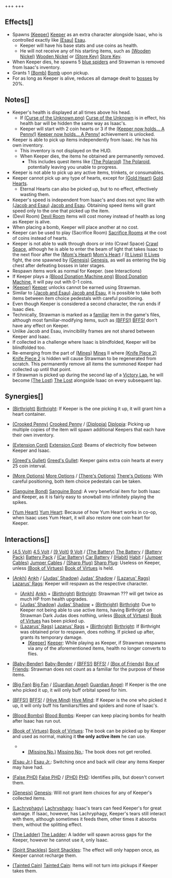 +++
+++

Effects[]
---------


* Spawns  [(Keeper)](/wiki/Keeper "Keeper") [Keeper](/wiki/Keeper "Keeper") as an extra character alongside Isaac, who is controlled exactly like  [(Esau)](/wiki/Esau "Esau") [Esau](/wiki/Esau "Esau").
	+ Keeper will have his base stats and use coins as health.
	+ He will not receive any of his starting items, such as [(Wooden Nickel)](/wiki/Wooden_Nickel "Wooden Nickel") [Wooden Nickel](/wiki/Wooden_Nickel "Wooden Nickel") or [(Store Key)](/wiki/Store_Key "Store Key") [Store Key](/wiki/Store_Key "Store Key").
* When Keeper dies, he spawns 5 [blue spiders](/wiki/Blue_spider "Blue spider") and Strawman is removed from Isaac's inventory.
* Grants 1 [(Bomb)](/wiki/Bomb "Bomb") [Bomb](/wiki/Bomb "Bomb") upon pickup.
* For as long as Keeper is alive, reduces all damage dealt to [bosses](/wiki/Bosses "Bosses") by 20%.


Notes[]
-------


* Keeper's health is displayed at all times above his head.
	+ If [(Curse of the Unknown.png)](https://static.wikia.nocookie.net/bindingofisaacre_gamepedia/images/5/55/Curse_of_the_Unknown.png/revision/latest?cb=20211023085127) [Curse of the Unknown](/wiki/Curses "Curses") is in effect, his health bar will be hidden the same way as Isaac's.
	+ Keeper will start with 2 coin hearts or 3 if the [(Keeper now holds... A Penny!)](/wiki/Keeper "Keeper now holds... A Penny!") [Keeper now holds... A Penny!](/wiki/Keeper "Keeper") achievement is unlocked.
* Keeper is able to pick up items independently from Isaac. He has his own inventory.
	+ This inventory is not displayed on the HUD.
	+ When Keeper dies, the items he obtained are permanently removed.
		- This includes quest items like [(The Polaroid)](/wiki/The_Polaroid "The Polaroid") [The Polaroid](/wiki/The_Polaroid "The Polaroid"), potentially leaving you unable to progress.
* Keeper is not able to pick up any active items, trinkets, or consumables.
* Keeper cannot pick up any type of hearts, except for [(Gold Heart)](/wiki/Gold_Heart "Gold Heart") [Gold Hearts](/wiki/Gold_Heart "Gold Heart").
	+ Eternal Hearts can also be picked up, but to no effect, effectively wasting them.
* Keeper's speed is independent from Isaac's and does not sync like with  [(Jacob and Esau)](/wiki/Jacob_and_Esau "Jacob and Esau") [Jacob and Esau](/wiki/Jacob_and_Esau "Jacob and Esau"). Obtaining speed items will grant speed only to the one that picked up the item.
* (Devil Room) [Devil Room](/wiki/Devil_Room "Devil Room") items will cost money instead of health as long as Keeper is alive.
* When placing a bomb, Keeper will place another at no cost.
* Keeper can be used to play (Sacrifice Room) [Sacrifice Rooms](/wiki/Sacrifice_Room "Sacrifice Room") at the cost of coins instead of hearts.
* Keeper is not able to walk through doors or into (Crawl Space) [Crawl Space](/wiki/Crawl_Space "Crawl Space"), although he is able to enter the beam of light that takes Isaac to the next floor after the [(Mom's Heart)](/wiki/Mom%27s_Heart "Mom's Heart") [Mom's Heart](/wiki/Mom%27s_Heart "Mom's Heart") / [(It Lives)](/wiki/It_Lives "It Lives") [It Lives](/wiki/It_Lives "It Lives") fight, the one spawned by [(Genesis)](/wiki/Genesis "Genesis") [Genesis](/wiki/Genesis "Genesis"), as well as entering the big chest after defeating bosses in later stages.
* Respawn items work as normal for Keeper. (see Interactions)
* If Keeper plays a [(Blood Donation Machine.png)](https://static.wikia.nocookie.net/bindingofisaacre_gamepedia/images/6/6e/Blood_Donation_Machine.png/revision/latest?cb=20210821075842) [Blood Donation Machine](/wiki/Machines#Blood_Donation_Machine "Machines"), it will pay out with 0-1 coins.
* [(Keeper)](/wiki/Keeper "Keeper") [Keeper](/wiki/Keeper "Keeper") unlocks cannot be earned using Strawman.
* Similar to  [(Jacob and Esau)](/wiki/Jacob_and_Esau "Jacob and Esau") [Jacob and Esau](/wiki/Jacob_and_Esau "Jacob and Esau"), it is possible to take both items between item choice pedestals with careful positioning.
* Even though Keeper is considered a second character, the run ends if Isaac dies.
* Technically, Strawman is marked as a [familiar](/wiki/Familiar "Familiar") item in the game's files, although most familiar-modifying items, such as [(BFFS!)](/wiki/BFFS! "BFFS!") [BFFS!](/wiki/BFFS! "BFFS!") don't have any effect on Keeper.
* Unlike Jacob and Esau, invincibility frames are not shared between Keeper and Isaac.
* If collected in a challenge where Isaac is blindfolded, Keeper will be blindfolded too.
* Re-emerging from the part of [(Mines)](/wiki/Mines "Mines") [Mines](/wiki/Mines "Mines") II where [(Knife Piece 2)](/wiki/Knife_Piece_2 "Knife Piece 2") [Knife Piece 2](/wiki/Knife_Piece_2 "Knife Piece 2") is hidden will cause Strawman to be regenerated from scratch. This permanently remove all items the summoned Keeper had collected up until that point.
* If Strawman is picked up during the second lap of a [Victory Lap](/wiki/Victory_Lap "Victory Lap"), he will become  [(The Lost)](/wiki/The_Lost "The Lost") [The Lost](/wiki/The_Lost "The Lost") alongside Isaac on every subsequent lap.


Synergies[]
-----------


* [(Birthright)](/wiki/Birthright "Birthright") [Birthright](/wiki/Birthright "Birthright"): If Keeper is the one picking it up, it will grant him a heart container.


* [(Crooked Penny)](/wiki/Crooked_Penny "Crooked Penny") [Crooked Penny](/wiki/Crooked_Penny "Crooked Penny") / [(Diplopia)](/wiki/Diplopia "Diplopia") [Diplopia](/wiki/Diplopia "Diplopia"): Picking up multiple copies of the item will spawn additional Keepers that each have their own inventory.
* [(Extension Cord)](/wiki/Extension_Cord "Extension Cord") [Extension Cord](/wiki/Extension_Cord "Extension Cord"): Beams of electricity flow between Keeper and Isaac.
* [(Greed's Gullet)](/wiki/Greed%27s_Gullet "Greed's Gullet") [Greed's Gullet](/wiki/Greed%27s_Gullet "Greed's Gullet"): Keeper gains extra coin hearts at every 25 coin interval.
* [(More Options)](/wiki/More_Options "More Options") [More Options](/wiki/More_Options "More Options") / [(There's Options)](/wiki/There%27s_Options "There's Options") [There's Options](/wiki/There%27s_Options "There's Options"): With careful positioning, both item choice pedestals can be taken.
* [(Sanguine Bond)](/wiki/Sanguine_Bond "Sanguine Bond") [Sanguine Bond](/wiki/Sanguine_Bond "Sanguine Bond"): A very beneficial item for both Isaac and Keeper, as it is fairly easy to snowball into infinitely playing the spikes.
* [(Yum Heart)](/wiki/Yum_Heart "Yum Heart") [Yum Heart](/wiki/Yum_Heart "Yum Heart"): Because of how Yum Heart works in co-op, when Isaac uses Yum Heart, it will also restore one coin heart for Keeper.


Interactions[]
--------------


* [(4.5 Volt)](/wiki/4.5_Volt "4.5 Volt") [4.5 Volt](/wiki/4.5_Volt "4.5 Volt") / [(9 Volt)](/wiki/9_Volt "9 Volt") [9 Volt](/wiki/9_Volt "9 Volt") / [(The Battery)](/wiki/The_Battery "The Battery") [The Battery](/wiki/The_Battery "The Battery") / [(Battery Pack)](/wiki/Battery_Pack "Battery Pack") [Battery Pack](/wiki/Battery_Pack "Battery Pack") / [(Car Battery)](/wiki/Car_Battery "Car Battery") [Car Battery](/wiki/Car_Battery "Car Battery") / [(Habit)](/wiki/Habit "Habit") [Habit](/wiki/Habit "Habit") / [(Jumper Cables)](/wiki/Jumper_Cables "Jumper Cables") [Jumper Cables](/wiki/Jumper_Cables "Jumper Cables") / [(Sharp Plug)](/wiki/Sharp_Plug "Sharp Plug") [Sharp Plug](/wiki/Sharp_Plug "Sharp Plug"): Useless on Keeper, unless [(Book of Virtues)](/wiki/Book_of_Virtues "Book of Virtues") [Book of Virtues](/wiki/Book_of_Virtues "Book of Virtues") is held.


* [(Ankh)](/wiki/Ankh "Ankh") [Ankh](/wiki/Ankh "Ankh") / [(Judas' Shadow)](/wiki/Judas%27_Shadow "Judas' Shadow") [Judas' Shadow](/wiki/Judas%27_Shadow "Judas' Shadow") / [(Lazarus' Rags)](/wiki/Lazarus%27_Rags "Lazarus' Rags") [Lazarus' Rags](/wiki/Lazarus%27_Rags "Lazarus' Rags"): Keeper will respawn as the respective character.
	+ [(Ankh)](/wiki/Ankh "Ankh") [Ankh](/wiki/Ankh "Ankh") + [(Birthright)](/wiki/Birthright "Birthright") [Birthright](/wiki/Birthright "Birthright"): Strawman ??? will get twice as much HP from health upgrades.
	+ [(Judas' Shadow)](/wiki/Judas%27_Shadow "Judas' Shadow") [Judas' Shadow](/wiki/Judas%27_Shadow "Judas' Shadow") + [(Birthright)](/wiki/Birthright "Birthright") [Birthright](/wiki/Birthright "Birthright"): Due to Keeper not being able to use active items, having Birthright on Strawman Dark Judas does nothing, unless [(Book of Virtues)](/wiki/Book_of_Virtues "Book of Virtues") [Book of Virtues](/wiki/Book_of_Virtues "Book of Virtues") has been picked up.
	+ [(Lazarus' Rags)](/wiki/Lazarus%27_Rags "Lazarus' Rags") [Lazarus' Rags](/wiki/Lazarus%27_Rags "Lazarus' Rags") + [(Birthright)](/wiki/Birthright "Birthright") [Birthright](/wiki/Birthright "Birthright"): If Birthright was obtained prior to respawn, does nothing. If picked up after, grants its temporary damage.
		- [(Keeper)](/wiki/Keeper "Keeper") [Keeper](/wiki/Keeper "Keeper"): While playing as Keeper, if Strawman respawns via any of the aforementioned items, health no longer converts to flies.


* [(Baby-Bender)](/wiki/Baby-Bender "Baby-Bender") [Baby-Bender](/wiki/Baby-Bender "Baby-Bender") / [(BFFS!)](/wiki/BFFS! "BFFS!") [BFFS!](/wiki/BFFS! "BFFS!") / [(Box of Friends)](/wiki/Box_of_Friends "Box of Friends") [Box of Friends](/wiki/Box_of_Friends "Box of Friends"): Strawman does not count as a familiar for the purpose of these items.
* [(Big Fan)](/wiki/Big_Fan "Big Fan") [Big Fan](/wiki/Big_Fan "Big Fan") / [(Guardian Angel)](/wiki/Guardian_Angel "Guardian Angel") [Guardian Angel](/wiki/Guardian_Angel "Guardian Angel"): If Keeper is the one who picked it up, it will only buff orbital speed for him.
* [(BFFS!)](/wiki/BFFS! "BFFS!") [BFFS!](/wiki/BFFS! "BFFS!") / [(Hive Mind)](/wiki/Hive_Mind "Hive Mind") [Hive Mind](/wiki/Hive_Mind "Hive Mind"): If Keeper is the one who picked it up, it will only buff his familiars/flies and spiders and none of Isaac's.
* [(Blood Bombs)](/wiki/Blood_Bombs "Blood Bombs") [Blood Bombs](/wiki/Blood_Bombs "Blood Bombs"): Keeper can keep placing bombs for health after Isaac has run out.
* [(Book of Virtues)](/wiki/Book_of_Virtues "Book of Virtues") [Book of Virtues](/wiki/Book_of_Virtues "Book of Virtues"): The book can be picked up by Keeper and used as normal, making it **the only active item** he can use.
	+ + [(Missing No.)](/wiki/Missing_No. "Missing No.") [Missing No.](/wiki/Missing_No. "Missing No."): The book does not get rerolled.
* [(Esau Jr.)](/wiki/Esau_Jr. "Esau Jr.") [Esau Jr.](/wiki/Esau_Jr. "Esau Jr."): Switching once and back will clear any items Keeper may have had.
* [(False PHD)](/wiki/False_PHD "False PHD") [False PHD](/wiki/False_PHD "False PHD") / [(PHD)](/wiki/PHD "PHD") [PHD](/wiki/PHD "PHD"): Identifies pills, but doesn't convert them.
* [(Genesis)](/wiki/Genesis "Genesis") [Genesis](/wiki/Genesis "Genesis"): Will not grant item choices for any of Keeper's collected items.
* [(Lachryphagy)](/wiki/Lachryphagy "Lachryphagy") [Lachryphagy](/wiki/Lachryphagy "Lachryphagy"): Isaac's tears can feed Keeper's for great damage. If Isaac, however, has Lachryphagy, Keeper's tears still interact with them, although sometimes it feeds them, other times it absorbs them, without the splitting effect.
* [(The Ladder)](/wiki/The_Ladder "The Ladder") [The Ladder](/wiki/The_Ladder "The Ladder"): A ladder will spawn across gaps for the Keeper, however he cannot use it, only Isaac.
* [(Spirit Shackles)](/wiki/Spirit_Shackles "Spirit Shackles") [Spirit Shackles](/wiki/Spirit_Shackles "Spirit Shackles"): The effect will only happen once, as Keeper cannot recharge them.
* [(Tainted Cain)](/wiki/Tainted_Cain "Tainted Cain") [Tainted Cain](/wiki/Tainted_Cain "Tainted Cain"): Items will not turn into pickups if Keeper takes them.


